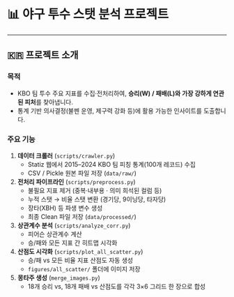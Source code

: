 # 📊 야구 투수 스탯 분석 프로젝트

---

## 🇰🇷 프로젝트 소개

### 목적  
- KBO 팀 투수 주요 지표를 수집·전처리하여, **승리(W) / 패배(L)와 가장 강하게 연관된 피처**를 찾아냅니다.  
- 통계 기반 의사결정(불펜 운영, 제구력 강화 등)에 활용 가능한 인사이트를 도출합니다.

### 주요 기능  
1. **데이터 크롤러** (`scripts/crawler.py`)  
   - Statiz 웹에서 2015–2024 KBO 팀 피칭 통계(100개 레코드) 수집  
   - CSV / Pickle 원본 파일 저장 (`data/raw/`)  
2. **전처리 파이프라인** (`scripts/preprocess.py`)  
   - 불필요 지표 제거 (중복·내부용 · 의미 희석된 컬럼 등)  
   - 누적 스탯 → 비율 스탯 변환 (경기당, 9이닝당, 타자당)  
   - 장타(XBH) 등 파생 변수 생성  
   - 최종 Clean 파일 저장 (`data/processed/`)  
3. **상관계수 분석** (`scripts/analyze_corr.py`)  
   - 피어슨 상관계수 계산  
   - 승/패와 모든 지표 간 히트맵 시각화  
4. **산점도 시각화** (`scripts/plot_all_scatter.py`)  
   - 승/패 vs 모든 비율 지표 산점도 자동 생성  
   - `figures/all_scatter/` 폴더에 이미지 저장  
5. **몽타주 생성** (`merge_images.py`)  
   - 18개 승리 vs, 18개 패배 vs 산점도를 각각 3×6 그리드 한 장으로 합성  